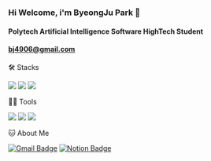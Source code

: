 ### Hi Welcome, i'm ByeongJu Park 👋

#### Polytech Artificial Intelligence Software HighTech Student
#### bj4906@gmail.com

🛠️ Stacks

<img src="https://img.shields.io/badge/Python-3766AB?style=flat-square&logo=Python&logoColor=white"/> <img src="https://img.shields.io/badge/java-3766AB?style=flat-square&logo=java&logoColor=white"/> <img src="https://img.shields.io/badge/C-A8B9CC?style=flat-square&logo=C&logoColor=white"/>

💪🏼 Tools 

 <img src="https://img.shields.io/badge/Visual Studio Code-007ACC?style=flat-square&logo=Visual Studio Code&logoColor=white"/> <img src="https://img.shields.io/badge/GitHub-181717?style=flat-square&logo=GitHub&logoColor=white"/> <img src="https://img.shields.io/badge/Eclipse IDE-2C2255?style=flat-square&logo=Eclipse IDE&logoColor=white"/>

🐱 About Me

[![Gmail Badge](https://img.shields.io/badge/Gmail-d14836?style=flat-square&logo=Gmail&logoColor=white&link=mailto:bj4906@gmail.com)](bj4906@gmail.com)
  [![Notion Badge](https://img.shields.io/badge/Notion-000000?style=flat-square&logo=Notion&logoColor=white&link=https://flame-spike-42f.notion.site/Study-205aa0368a5d44eb9c2b9e9bd8f0dde8)](https://flame-spike-42f.notion.site/Study-205aa0368a5d44eb9c2b9e9bd8f0dde8)
